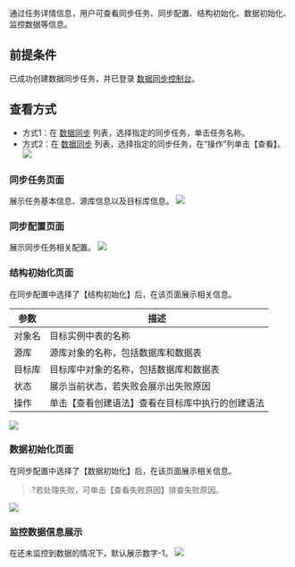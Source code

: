 
通过任务详情信息，用户可查看同步任务、同步配置、结构初始化、数据初始化、监控数据等信息。

## 前提条件
已成功创建数据同步任务，并已登录 [数据同步控制台](https://console.cloud.tencent.com/dts/replication)。

## 查看方式
- 方式1：在 [数据同步](https://console.cloud.tencent.com/dts/replication) 列表，选择指定的同步任务，单击任务名称。
- 方式2：在 [数据同步](https://console.cloud.tencent.com/dts/replication) 列表，选择指定的同步任务，在“操作”列单击【查看】。
![](https://main.qcloudimg.com/raw/41d0d1cdc2088676416ec299778dcd50.png)

### 同步任务页面
展示任务基本信息、源库信息以及目标库信息。
![](https://main.qcloudimg.com/raw/57d458fce0a384e589b78e4df50bb76e.png)

### 同步配置页面
展示同步任务相关配置。
![](https://main.qcloudimg.com/raw/700566a5ee6cae51a13569e2945a9ecd.png)

### 结构初始化页面
在同步配置中选择了【结构初始化】后，在该页面展示相关信息。

| 参数   | 描述                                             |
| ------ | ------------------------------------------------ |
| 对象名 | 目标实例中表的名称                               |
| 源库   | 源库对象的名称，包括数据库和数据表               |
| 目标库 | 目标库中对象的名称，包括数据库和数据表           |
| 状态   | 展示当前状态，若失败会展示出失败原因             |
| 操作   | 单击【查看创建语法】查看在目标库中执行的创建语法 |

![](https://main.qcloudimg.com/raw/97d03c72e997f4e5b4cf9b44d0454447.png)

### 数据初始化页面
在同步配置中选择了【数据初始化】后，在该页面展示相关信息。
>?若处理失败，可单击【查看失败原因】排查失败原因。
>
![](https://main.qcloudimg.com/raw/68527c6d4efd5118a215fb3c5561653f.png)

### 监控数据信息展示
在还未监控到数据的情况下，默认展示数字-1。
![](https://main.qcloudimg.com/raw/fea13760c204ff886c2dbbe75ba3d8cb.png)


